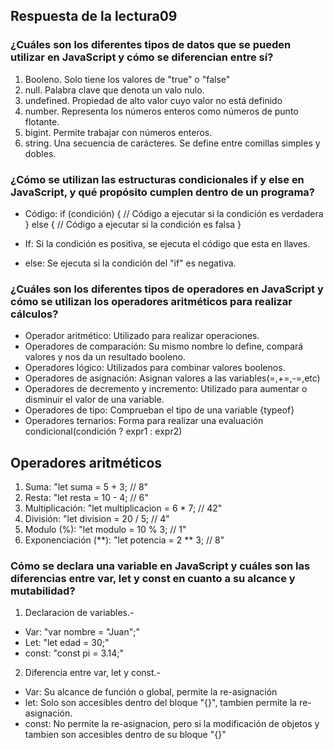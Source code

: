 
## Respuesta de la lectura09

### ¿Cuáles son los diferentes tipos de datos que se pueden utilizar en JavaScript y cómo se diferencian entre sí?

1. Booleno. Solo tiene los valores de "true" o "false"
2. null. Palabra clave que denota un valo nulo.
3. undefined. Propiedad de alto valor cuyo valor no está definido
4. number. Representa los números enteros como números de punto flotante.
5. bigint. Permite trabajar con números enteros.
6. string. Una secuencia de carácteres. Se define entre comillas simples y dobles.

### ¿Cómo se utilizan las estructuras condicionales if y else en JavaScript, y qué propósito cumplen dentro de un programa?

- Código: 
  if (condición) {
    // Código a ejecutar si la condición es verdadera
} else {
    // Código a ejecutar si la condición es falsa
}

- If: Si la condición es positiva, se ejecuta el código que esta en llaves.
- else: Se ejecuta si la condición del "if" es negativa.
  
### ¿Cuáles son los diferentes tipos de operadores en JavaScript y cómo se utilizan los operadores aritméticos para realizar cálculos?

- Operador aritmético: Utilizado para realizar operaciones.
- Operadores de comparación: Su mismo nombre lo define, compará valores y nos da un resultado booleno.
- Operadores lógico: Utilizados para combinar valores boolenos.
- Operadores de asignación: Asignan valores a las variables(=,+=,-=,etc)
- Operadores de decremento y incremento: Utilizado para aumentar o disminuir el valor de una variable. 
- Operadores de tipo: Comprueban el tipo de una variable {typeof}
- Operadores ternarios: Forma para realizar una evaluación condicional(condición ? expr1 : expr2)

## Operadores aritméticos 

1. Suma: "let suma = 5 + 3; // 8"
2. Resta: "let resta = 10 - 4; // 6"
3. Multiplicación: "let multiplicacion = 6 * 7; // 42"
4. División: "let division = 20 / 5; // 4"
5. Modulo (%): "let modulo = 10 % 3; // 1"
6. Exponenciación (**): "let potencia = 2 ** 3; // 8"

### Cómo se declara una variable en JavaScript y cuáles son las diferencias entre var, let y const en cuanto a su alcance y mutabilidad?

1. Declaracion de variables.-

- Var: "var nombre = "Juan";" 
- Let: "let edad = 30;"
- const: "const pi = 3.14;"

2. Diferencia entre var, let y const.- 

- Var: Su alcance de función o global, permite la re-asignación
- let: Solo son accesibles dentro del bloque "{}", tambien permite la re-asignación.
- const: No permite la re-asignacion, pero si la modificación de objetos y tambien son accesibles dentro de su bloque "{}"